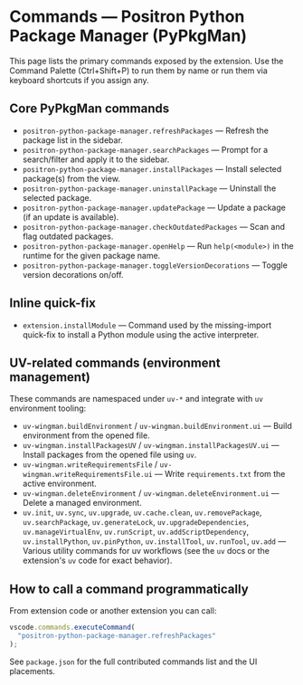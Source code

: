 # Commands — Positron Python Package Manager (PyPkgMan)

This page lists the primary commands exposed by the extension. Use the Command Palette (Ctrl+Shift+P) to run them by name or run them via keyboard shortcuts if you assign any.

## Core PyPkgMan commands

- `positron-python-package-manager.refreshPackages` — Refresh the package list in the sidebar.
- `positron-python-package-manager.searchPackages` — Prompt for a search/filter and apply it to the sidebar.
- `positron-python-package-manager.installPackages` — Install selected package(s) from the view.
- `positron-python-package-manager.uninstallPackage` — Uninstall the selected package.
- `positron-python-package-manager.updatePackage` — Update a package (if an update is available).
- `positron-python-package-manager.checkOutdatedPackages` — Scan and flag outdated packages.
- `positron-python-package-manager.openHelp` — Run `help(<module>)` in the runtime for the given package name.
- `positron-python-package-manager.toggleVersionDecorations` — Toggle version decorations on/off.

## Inline quick-fix

- `extension.installModule` — Command used by the missing-import quick-fix to install a Python module using the active interpreter.

## UV-related commands (environment management)

These commands are namespaced under `uv-*` and integrate with `uv` environment tooling:

- `uv-wingman.buildEnvironment` / `uv-wingman.buildEnvironment.ui` — Build environment from the opened file.
- `uv-wingman.installPackagesUV` / `uv-wingman.installPackagesUV.ui` — Install packages from the opened file using `uv`.
- `uv-wingman.writeRequirementsFile` / `uv-wingman.writeRequirementsFile.ui` — Write `requirements.txt` from the active environment.
- `uv-wingman.deleteEnvironment` / `uv-wingman.deleteEnvironment.ui` — Delete a managed environment.
- `uv.init`, `uv.sync`, `uv.upgrade`, `uv.cache.clean`, `uv.removePackage`, `uv.searchPackage`, `uv.generateLock`, `uv.upgradeDependencies`, `uv.manageVirtualEnv`, `uv.runScript`, `uv.addScriptDependency`, `uv.installPython`, `uv.pinPython`, `uv.installTool`, `uv.runTool`, `uv.add` — Various utility commands for uv workflows (see the `uv` docs or the extension's `uv` code for exact behavior).

## How to call a command programmatically

From extension code or another extension you can call:

```ts
vscode.commands.executeCommand(
  "positron-python-package-manager.refreshPackages"
);
```

See `package.json` for the full contributed commands list and the UI placements.
